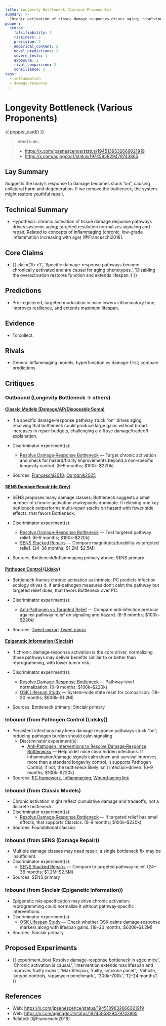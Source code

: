 ```yaml
---
title: Longevity Bottleneck (Various Proponents)
summary: >-
  Chronic activation of tissue damage responses drives aging; resolving bottlenecks in repair pathways may unlock broader rejuvenation.
popper:
  scores:
    falsifiability: 3
    riskiness: 2
    precision: 2
    empirical_content: 2
    novel_predictions: 2
    severe_tests: 1
    exposure: 2
    rival_comparison: 2
    consilience: 2
tags:
  - inflammation
  - damage-response
---
```


# Longevity Bottleneck (Various Proponents)

{{ popper_card() }}

> Seed links:
> - https://x.com/jpsenescence/status/1945139632666021919
> - https://x.com/agingdoc1/status/1974595829479743865

## Lay Summary

Suggests the body’s response to damage becomes stuck “on”, causing collateral harm and degeneration. If we remove the bottleneck, the system might restore youthful repair.

## Technical Summary

- Hypothesis: chronic activation of tissue damage response pathways drives systemic aging; targeted resolution normalizes signaling and repair. Related to concepts of inflammaging (chronic, low-grade inflammation increasing with age) [@Franceschi2018].

## Core Claims

- {{ claim('lb-c1', 'Specific damage-response pathways become chronically activated and are causal for aging phenotypes.', 'Disabling the overactivation restores function and extends lifespan.') }}

## Predictions

- Pre-registered, targeted modulation in mice lowers inflammatory tone, improves resilience, and extends maximum lifespan.

## Evidence

- To collect.

## Rivals

- General inflammaging models; hyperfunction vs damage-first; compare predictions.

## Critiques

### Outbound (Longevity Bottleneck → others)

#### [Classic Models (Damage/AP/Disposable Soma)](classic_models.md)

- If a specific damage‑response pathway stuck “on” drives aging, resolving that bottleneck could produce large gains without broad increases in repair budgets, challenging a diffuse damage/tradeoff explanation.

- Discriminator experiment(s):
  <ul>
    <li><a href="../experiments/anti_pathogen_bottleneck.md">Resolve Damage‑Response Bottleneck</a> — Target chronic activation and check for hazard/frailty improvements beyond a non‑specific longevity control. (6–9 months; $100k–$220k)</li>
  </ul>
- Sources: <a href="https://doi.org/10.1038/s41574-018-0059-4">Franceschi2018</a>; <a href="https://doi.org/10.1038/s41467-025-64462-3">Ogrodnik2025</a>

#### [SENS Damage Repair (de Grey)](sens_damage_repair.md)

- SENS proposes many damage classes; Bottleneck suggests a small number of chronic‑activation chokepoints dominate. If relieving one key bottleneck outperforms multi‑repair stacks on hazard with fewer side effects, that favors Bottleneck.

- Discriminator experiment(s):
  <ul>
    <li><a href="../experiments/anti_pathogen_bottleneck.md">Resolve Damage‑Response Bottleneck</a> — Test targeted pathway relief. (6–9 months; $100k–$220k)</li>
    <li><a href="../experiments/sens_stack_mouse.md">SENS Stacked Repairs</a> — Compare magnitude/durability vs targeted relief. (24–36 months; $1.2M–$2.5M)</li>
  </ul>
- Sources: Bottleneck/Inflammaging primary above; SENS primary

#### [Pathogen Control (Lidsky)](pathogen_control.md)

- Bottleneck frames chronic activation as intrinsic; PC predicts infection ecology drives it. If anti‑pathogen measures don’t calm the pathway but targeted relief does, that favors Bottleneck over PC.

- Discriminator experiment(s):
  <ul>
    <li><a href="../experiments/anti_pathogen_bottleneck.md">Anti‑Pathogen vs Targeted Relief</a> — Compare anti‑infection protocol against pathway relief on signaling and hazard. (6–9 months; $100k–$220k)</li>
  </ul>
- Sources: <a href="https://vxtwitter.com/agingdoc1/status/1974595829479743865">Tweet mirror</a>; <a href="https://vxtwitter.com/jpsenescence/status/1945139632666021919">Tweet mirror</a>

#### [Epigenetic Information (Sinclair)](epigenetic_information.md)

- If chronic damage‑response activation is the core driver, normalizing those pathways may deliver benefits similar to or better than reprogramming, with lower tumor risk.

- Discriminator experiment(s):
  <ul>
    <li><a href="../experiments/anti_pathogen_bottleneck.md">Resolve Damage‑Response Bottleneck</a> — Pathway‑level normalization. (6–9 months; $100k–$220k)</li>
    <li><a href="../experiments/osk_mouse_lifespan.md">OSK Lifespan Study</a> — System‑wide state reset for comparison. (18–30 months; $600k–$1.2M)</li>
  </ul>
- Sources: Bottleneck primary; Sinclair primary
### Inbound (from Pathogen Control (Lidsky))

- Persistent infections may keep damage‑response pathways stuck “on”; reducing pathogen burden should calm signaling.
  - Discriminator experiment(s):
    <ul>
      <li><a href="../experiments/anti_pathogen_bottleneck.md">Anti‑Pathogen Interventions to Resolve Damage‑Response Bottlenecks</a> — Help older mice clear hidden infections. If inflammation/damage signals calm down and survival improves more than a standard longevity control, it supports Pathogen Control; if not, the bottleneck likely isn’t infection‑driven. (6–9 months; $100k–$220k)</li>
    </ul>
- Sources: [PC framework](https://doi.org/10.1016/j.tree.2022.08.003), [Inflammaging](https://doi.org/10.1038/s41574-018-0059-4), [Wound‑aging link](https://doi.org/10.1038/s41467-025-64462-3)

### Inbound (from Classic Models)

- Chronic activation might reflect cumulative damage and tradeoffs, not a discrete bottleneck.
- Discriminator experiment(s):
  <ul>
    <li><a href="../experiments/anti_pathogen_bottleneck.md">Resolve Damage‑Response Bottleneck</a> — If targeted relief has small effects, that supports Classics. (6–9 months; $100k–$220k)</li>
  </ul>
- Sources: Foundational classics

### Inbound (from SENS (Damage Repair))

- Multiple damage classes may need repair; a single bottleneck fix may be insufficient.
- Discriminator experiment(s):
  <ul>
    <li><a href="../experiments/sens_stack_mouse.md">SENS Stacked Repairs</a> — Compare to targeted pathway relief. (24–36 months; $1.2M–$2.5M)</li>
  </ul>
- Sources: SENS primary

### Inbound (from Sinclair (Epigenetic Information))

- Epigenetic mis‑specification may drive chronic activation; reprogramming could normalize it without pathway‑specific interventions.
- Discriminator experiment(s):
  <ul>
    <li><a href="../experiments/osk_mouse_lifespan.md">OSK Lifespan Study</a> — Check whether OSK calms damage‑response markers along with lifespan gains. (18–30 months; $600k–$1.2M)</li>
  </ul>
- Sources: Sinclair primary

## Proposed Experiments

- {{ experiment_box('Resolve damage-response bottleneck in aged mice', 'Chronic activation is causal.', 'Intervention extends max lifespan and improves frailty index.', 'Max lifespan, frailty, cytokine panel.', 'Vehicle, isotype controls, rapamycin benchmark.', '$300k–$700k', '12–24 months') }}

## References

- Web: https://x.com/jpsenescence/status/1945139632666021919
- Web: https://x.com/agingdoc1/status/1974595829479743865
- Related: [@Franceschi2018]
